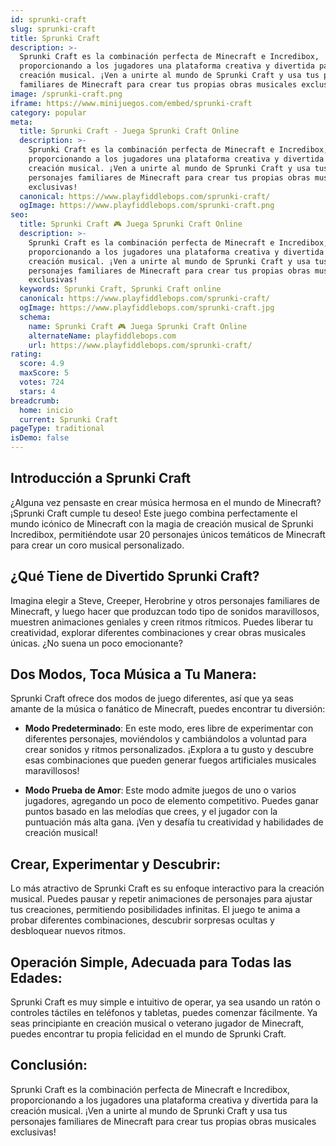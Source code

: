 ```yaml
---
id: sprunki-craft
slug: sprunki-craft
title: Sprunki Craft
description: >-
  Sprunki Craft es la combinación perfecta de Minecraft e Incredibox,
  proporcionando a los jugadores una plataforma creativa y divertida para la
  creación musical. ¡Ven a unirte al mundo de Sprunki Craft y usa tus personajes
  familiares de Minecraft para crear tus propias obras musicales exclusivas!
image: /sprunki-craft.png
iframe: https://www.minijuegos.com/embed/sprunki-craft
category: popular
meta:
  title: Sprunki Craft - Juega Sprunki Craft Online
  description: >-
    Sprunki Craft es la combinación perfecta de Minecraft e Incredibox,
    proporcionando a los jugadores una plataforma creativa y divertida para la
    creación musical. ¡Ven a unirte al mundo de Sprunki Craft y usa tus
    personajes familiares de Minecraft para crear tus propias obras musicales
    exclusivas!
  canonical: https://www.playfiddlebops.com/sprunki-craft/
  ogImage: https://www.playfiddlebops.com/sprunki-craft.png
seo:
  title: Sprunki Craft 🎮 Juega Sprunki Craft Online
  description: >-
    Sprunki Craft es la combinación perfecta de Minecraft e Incredibox,
    proporcionando a los jugadores una plataforma creativa y divertida para la
    creación musical. ¡Ven a unirte al mundo de Sprunki Craft y usa tus
    personajes familiares de Minecraft para crear tus propias obras musicales
    exclusivas!
  keywords: Sprunki Craft, Sprunki Craft online
  canonical: https://www.playfiddlebops.com/sprunki-craft/
  ogImage: https://www.playfiddlebops.com/sprunki-craft.jpg
  schema:
    name: Sprunki Craft 🎮 Juega Sprunki Craft Online
    alternateName: playfiddlebops.com
    url: https://www.playfiddlebops.com/sprunki-craft/
rating:
  score: 4.9
  maxScore: 5
  votes: 724
  stars: 4
breadcrumb:
  home: inicio
  current: Sprunki Craft
pageType: traditional
isDemo: false
---
```


## Introducción a Sprunki Craft

¿Alguna vez pensaste en crear música hermosa en el mundo de Minecraft? ¡Sprunki Craft cumple tu deseo! Este juego combina perfectamente el mundo icónico de Minecraft con la magia de creación musical de Sprunki Incredibox, permitiéndote usar 20 personajes únicos temáticos de Minecraft para crear un coro musical personalizado.

## ¿Qué Tiene de Divertido Sprunki Craft?

Imagina elegir a Steve, Creeper, Herobrine y otros personajes familiares de Minecraft, y luego hacer que produzcan todo tipo de sonidos maravillosos, muestren animaciones geniales y creen ritmos rítmicos. Puedes liberar tu creatividad, explorar diferentes combinaciones y crear obras musicales únicas. ¿No suena un poco emocionante?

## Dos Modos, Toca Música a Tu Manera:

Sprunki Craft ofrece dos modos de juego diferentes, así que ya seas amante de la música o fanático de Minecraft, puedes encontrar tu diversión:

- **Modo Predeterminado**: En este modo, eres libre de experimentar con diferentes personajes, moviéndolos y cambiándolos a voluntad para crear sonidos y ritmos personalizados. ¡Explora a tu gusto y descubre esas combinaciones que pueden generar fuegos artificiales musicales maravillosos!

- **Modo Prueba de Amor**: Este modo admite juegos de uno o varios jugadores, agregando un poco de elemento competitivo. Puedes ganar puntos basado en las melodías que crees, y el jugador con la puntuación más alta gana. ¡Ven y desafía tu creatividad y habilidades de creación musical!

## Crear, Experimentar y Descubrir:

Lo más atractivo de Sprunki Craft es su enfoque interactivo para la creación musical. Puedes pausar y repetir animaciones de personajes para ajustar tus creaciones, permitiendo posibilidades infinitas. El juego te anima a probar diferentes combinaciones, descubrir sorpresas ocultas y desbloquear nuevos ritmos.

## Operación Simple, Adecuada para Todas las Edades:

Sprunki Craft es muy simple e intuitivo de operar, ya sea usando un ratón o controles táctiles en teléfonos y tabletas, puedes comenzar fácilmente. Ya seas principiante en creación musical o veterano jugador de Minecraft, puedes encontrar tu propia felicidad en el mundo de Sprunki Craft.

## Conclusión:

Sprunki Craft es la combinación perfecta de Minecraft e Incredibox, proporcionando a los jugadores una plataforma creativa y divertida para la creación musical. ¡Ven a unirte al mundo de Sprunki Craft y usa tus personajes familiares de Minecraft para crear tus propias obras musicales exclusivas!